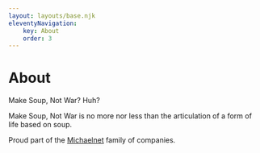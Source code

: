 ```yaml
---
layout: layouts/base.njk
eleventyNavigation:
    key: About
    order: 3
---
```


# About

Make Soup, Not War? Huh?

Make Soup, Not War is no more nor less than the articulation of a form of life based on soup.

Proud part of the [Michaelnet](https://michaelnet.biz) family of companies.
